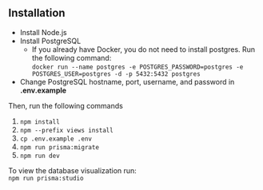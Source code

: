 ## Installation

- Install Node.js
- Install PostgreSQL
  - If you already have Docker, you do not need to install postgres. Run the following command:  
    `docker run --name postgres -e POSTGRES_PASSWORD=postgres -e POSTGRES_USER=postgres -d -p 5432:5432 postgres`
- Change PostgreSQL hostname, port, username, and password in **.env.example**

Then, run the following commands

1. `npm install`
2. `npm --prefix views install`
3. `cp .env.example .env`
4. `npm run prisma:migrate`
5. `npm run dev`

To view the database visualization run:  
`npm run prisma:studio`
